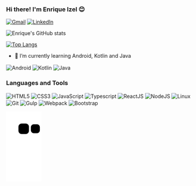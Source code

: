 <!--
**EnriqueIzel2/EnriqueIzel2** is a ✨ _special_ ✨ repository because its `README.md` (this file) appears on your GitHub profile.

Here are some ideas to get you started:

- 🔭 I’m currently working on ...
- 🌱 I’m currently learning ...
- 👯 I’m looking to collaborate on ...
- 🤔 I’m looking for help with ...
- 💬 Ask me about ...
- 📫 How to reach me: ...
- 😄 Pronouns: ...
- ⚡ Fun fact: ...

[![Twitter](https://img.shields.io/badge/Twitter-1DA1F2?style=for-the-badge&logo=twitter&logoColor=white)](https://twitter.com/Enrique_Izel)
-->

### Hi there! I'm Enrique Izel 😊

[![Gmail](https://img.shields.io/badge/Gmail-D14836?style=for-the-badge&logo=gmail&logoColor=white)](mailto:eleaoizel@gmail.com)
[![LinkedIn](https://img.shields.io/badge/LinkedIn-0077B5?style=for-the-badge&logo=linkedin&logoColor=white)](https://www.linkedin.com/in/enriqueizel/)

![Enrique's GitHub stats](https://github-readme-stats.vercel.app/api?username=EnriqueIzel2&show_icons=true&theme=dark)

[![Top Langs](https://github-readme-stats.vercel.app/api/top-langs/?username=EnriqueIzel2&layout=compact&langs_count=7&theme=dark&exclude_repo=Worderful_Game,loopy_game,SmartPhone1,compiladores,top-analise-redes-neurais,Battle_Plane)](https://github.com/anuraghazra/github-readme-stats)

- 🌱 I’m currently learning Android, Kotlin and Java
<div style="display: inline-block">
  <img align="center" alt="Android" height="30" width="40" src="https://cdn.jsdelivr.net/gh/devicons/devicon/icons/android/android-original.svg" />

  <img align="center" alt="Kotlin" height="30" width="40" src="https://cdn.jsdelivr.net/gh/devicons/devicon/icons/kotlin/kotlin-original.svg" />
  
  <img align="center" alt="Java" height="30" width="40" src="https://cdn.jsdelivr.net/gh/devicons/devicon/icons/java/java-original.svg" />
  
  <!--<img align="center" alt="Flutter" height="30" width="40" src="https://cdn.jsdelivr.net/gh/devicons/devicon/icons/flutter/flutter-original.svg" />
  <img align="center" alt="Dart" height="30" width="40" src="https://cdn.jsdelivr.net/gh/devicons/devicon/icons/dart/dart-original.svg" />
  -->
</div>

### Languages and Tools

<div style="display: inline-block">
  <img align="center" alt="HTML5" height="30" width="40" src="https://cdn.jsdelivr.net/gh/devicons/devicon/icons/html5/html5-original.svg" />

  <img align="center" alt="CSS3" height="30" width="40" src="https://cdn.jsdelivr.net/gh/devicons/devicon/icons/css3/css3-original.svg" />

  <img align="center" alt="JavaScript" height="30" width="40" src="https://cdn.jsdelivr.net/gh/devicons/devicon/icons/javascript/javascript-original.svg" />
  
  <img align="center" alt="Typescript" height="30" width="40" src="https://cdn.jsdelivr.net/gh/devicons/devicon/icons/typescript/typescript-original.svg" />


  <img align="center" alt="ReactJS" height="30" width="40" src="https://cdn.jsdelivr.net/gh/devicons/devicon/icons/react/react-original.svg" />

  <img align="center" alt="NodeJS" height="30" width="40" src="https://cdn.jsdelivr.net/gh/devicons/devicon/icons/nodejs/nodejs-original.svg" />
  
  <img align="center" alt="Linux" height="30" width="40" src="https://cdn.jsdelivr.net/gh/devicons/devicon/icons/linux/linux-original.svg" />
  
  <img align="center" alt="Git" height="30" width="40" src="https://cdn.jsdelivr.net/gh/devicons/devicon/icons/git/git-original.svg" />
  
  <img align="center" alt="Gulp" height="30" width="40" src="https://cdn.jsdelivr.net/gh/devicons/devicon/icons/gulp/gulp-plain.svg" />
  
  <img align="center" alt="Webpack" height="30" width="40" src="https://cdn.jsdelivr.net/gh/devicons/devicon/icons/webpack/webpack-original.svg" />
  
  <img align="center" alt="Bootstrap" height="30" width="40" src="https://cdn.jsdelivr.net/gh/devicons/devicon/icons/bootstrap/bootstrap-original.svg" />
</div>

![Snake animation](https://github.com/EnriqueIzel2/EnriqueIzel2/blob/output/github-contribution-grid-snake.svg)
